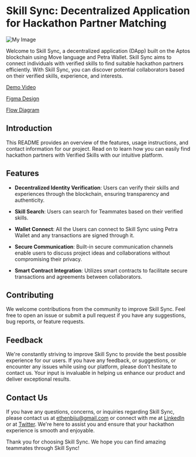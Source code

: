 # Skill Sync: Decentralized Application for Hackathon Partner Matching

![My Image](https://drive.google.com/uc?id=1kW5I_yo1TOFeWJ8Gau0O07cPFE4TN48J)

Welcome to Skill Sync, a decentralized application (DApp) built on the Aptos blockchain using Move language and Petra Wallet. Skill Sync aims to connect individuals with verified skills to find suitable hackathon partners efficiently. With Skill Sync, you can discover potential collaborators based on their verified skills, experience, and interests.

[Demo Video](https://youtu.be/JMTFcnusVhY?si=zjnuDpsoChfRGuGd)

[Figma Design](https://www.figma.com/file/zRRZ4ojILiOtGl1bvIq8VX/Untitled?type=design&node-id=0-1&mode=design&t=5tD6lLkE5rxzpwAM-0)

[Flow Diagram](https://drive.google.com/file/d/1ez7PkN2pQ_qearSsbYqbjgKDTH10AjQU/view?usp=sharing)

## Introduction

This README provides an overview of the features, usage instructions, and contact information for our project. Read on to learn how you can easily find hackathon partners with Verified Skills with our intuitive platform.

## Features

- **Decentralized Identity Verification**: Users can verify their skills and experiences through the blockchain, ensuring transparency and authenticity.

- **Skill Search**: Users can search for Teammates based on their verified skills.

- **Wallet Connect**: All the Users can connect to Skill Sync using Petra Wallet and any transactions are signed through it.
  
- **Secure Communication**: Built-in secure communication channels enable users to discuss project ideas and collaborations without compromising their privacy.
  
- **Smart Contract Integration**: Utilizes smart contracts to facilitate secure transactions and agreements between collaborators.

## Contributing

We welcome contributions from the community to improve Skill Sync. Feel free to open an issue or submit a pull request if you have any suggestions, bug reports, or feature requests.

## Feedback

We're constantly striving to improve Skill Sync to provide the best possible experience for our users. If you have any feedback, or suggestions, or encounter any issues while using our platform, please don't hesitate to contact us. Your input is invaluable in helping us enhance our product and deliver exceptional results.

## Contact Us

If you have any questions, concerns, or inquiries regarding Skill Sync, please contact us at [ethenbiju@gmail.com](mailto:ethenbiju@gmail.com) or connect with me at [LinkedIn](https://www.linkedin.com/in/ethenbiju/) or at [Twitter](https://twitter.com/@BijuEthen). We're here to assist you and ensure that your hackathon experience is smooth and enjoyable.

Thank you for choosing Skill Sync. We hope you can find amazing teammates through Skill Sync!
